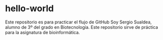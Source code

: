 # hello-world
Este repositorio es para practicar el flujo de GitHub
Soy Sergio Sualdea, alumno de 3º del grado en Biotecnología. Este repositorio sirve de práctica para la asignatura de bioinformática.
